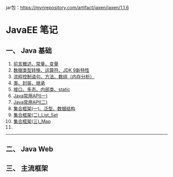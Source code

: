 jar包：https://mvnrepository.com/artifact/jaxen/jaxen/1.1.6

# JavaEE 笔记

## 一、 Java 基础

1.  [前言概述、常量、变量](JavaEE/JavaBase/01_前言概述_常量_变量.md)
2.  [数据类型转换、运算符、JDK 9新特性](JavaEE/JavaBase/02_数据类型转换_运算符_JDK9新特性.md)
3.  [流程控制语句、方法、数组（内存分析）](JavaEE/JavaBase/03_流程控制语句_方法_数组(内存分析).md)
4.  [类、封装、继承](JavaEE/JavaBase/04_类_封装_继承.md)
5.  [接口、多态、内部类、static](JavaEE/JavaBase/05_接口_多态_内部类.md)
6.  [Java常用API(一)](JavaEE/JavaBase/06_Java常用API(一).md)
7.  [Java常用API(二)](JavaEE/JavaBase/07_Java常用API(二).md)
8.  [集合框架(一)、泛型、数据结构](JavaEE/JavaBase/08_集合(一)_泛型_数据结构.md)
9.  [集合框架(二)_List_Set](JavaEE/JavaBase/09_集合(二)_List_Set.md)
10.  [集合框架(三)_Map](JavaEE/JavaBase/10_集合(三)_Map.md)
11.  

-------------

## 二、 Java Web



## 三、 主流框架
